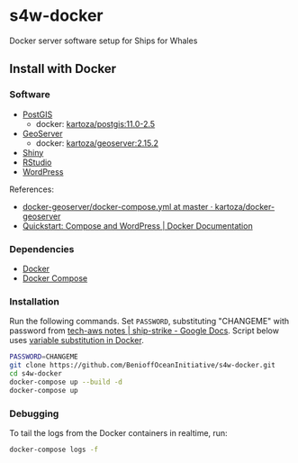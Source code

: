 # s4w-docker
Docker server software setup for Ships for Whales

## Install with Docker

### Software

- [PostGIS](https://postgis.net)
  - docker: [kartoza/postgis:11.0-2.5](https://hub.docker.com/r/kartoza/postgis)
- [GeoServer](http://geoserver.org)
  - docker: [kartoza/geoserver:2.15.2](https://hub.docker.com/r/kartoza/geoserver)
- [Shiny](https://shiny.rstudio.com)
- [RStudio](https://rstudio.com/products/rstudio/#rstudio-server)
- [WordPress](https://wordpress.com)

References:

- [docker-geoserver/docker-compose.yml at master · kartoza/docker-geoserver](https://github.com/kartoza/docker-geoserver/blob/master/docker-compose.yml)
- [Quickstart: Compose and WordPress | Docker Documentation](https://docs.docker.com/compose/wordpress/)

### Dependencies

- [Docker](https://docs.docker.com/engine/installation/)
- [Docker Compose](https://docs.docker.com/compose/install/)

### Installation

Run the following commands. Set `PASSWORD`, substituting "CHANGEME" with password from [tech-aws notes | ship-strike - Google Docs](https://docs.google.com/document/d/1-iAlUOVzjw7Ejdlvmt2jVWdG6XhFqm13gWS3hZJ9mDc/edit#). Script below uses [variable substitution in Docker](https://docs.docker.com/compose/compose-file/#variable-substitution).

```bash
PASSWORD=CHANGEME
git clone https://github.com/BenioffOceanInitiative/s4w-docker.git
cd s4w-docker
docker-compose up --build -d
docker-compose up
```

### Debugging

To tail the logs from the Docker containers in realtime, run:

```bash
docker-compose logs -f
```
